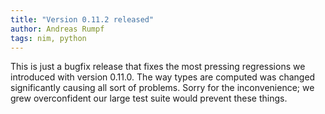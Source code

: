 ```yaml
---
title: "Version 0.11.2 released"
author: Andreas Rumpf
tags: nim, python
---
```

This is just a bugfix release that fixes the most pressing regressions we
introduced with version 0.11.0. The way types are computed was
changed significantly causing all sort of problems. Sorry for the
inconvenience; we grew overconfident our large test suite would prevent these
things.
